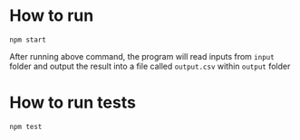 # How to run

```
npm start
```

After running above command, the program will read inputs from `input` folder and output the result into a file called `output.csv` within `output` folder

# How to run tests

```
npm test
```
